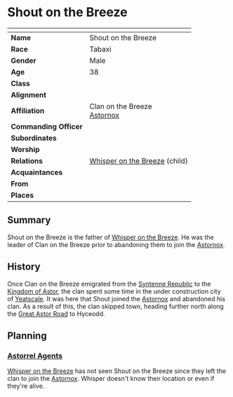 # Shout on the Breeze

| []() | |
| --- | --- |
| **Name** | Shout on the Breeze |
| **Race** | Tabaxi |
| **Gender** | Male |
| **Age** | 38 |
| **Class** | |
| **Alignment** | |
| **Affiliation** | Clan on the Breeze<br />[Astornox](../civilisations/kingdom-of-astor/organisations/astornox/README.md) |
| **Commanding Officer** | |
| **Subordinates** | |
| **Worship** | |
| **Relations** | [Whisper on the Breeze](whisper-on-the-breeze.md) (child) |
| **Acquaintances** | |
| **From** | |
| **Places** | |

## Summary

Shout on the Breeze is the father of [Whisper on the Breeze](whisper-on-the-breeze.md). He was the leader of Clan on the Breeze prior to abandoning them to join the [Astornox](../civilisations/kingdom-of-astor/organisations/astornox/README.md).

## History

Once Clan on the Breeze emigrated from the [Syntenne Republic](../civilisations/syntenne-republic/README.md) to the [Kingdom of Astor](../civilisations/kingdom-of-astor/README.md), the clan spent some time in the under construction city of [Yeatscale](../places/cities/yeatscale.md). It was here that Shout joined the [Astornox](../civilisations/kingdom-of-astor/organisations/astornox/README.md) and abandoned his clan. As a result of this, the clan skipped town, heading further north along the [Great Astor Road](../places/roads/great-astor-road.md) to Hyceodd.

## Planning

### [Astorrel Agents](../../campaigns/astorrel-agents/README.md)

[Whisper on the Breeze](whisper-on-the-breeze.md) has not seen Shout on the Breeze since they left the clan to join the [Astornox](../civilisations/kingdom-of-astor/organisations/astornox/README.md). Whisper doesn't know their location or even if they're alive.
